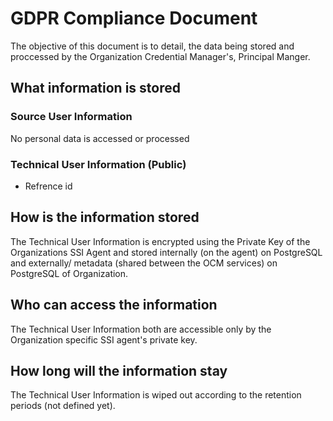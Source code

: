 # GDPR Compliance Document

The objective of this document is to detail, the data being stored and proccessed by the Organization Credential Manager's, Principal Manger.

## What information is stored

### Source User Information

No personal data is accessed or processed

### Technical User Information (Public)

- Refrence id

## How is the information stored

The Technical User Information is encrypted using the Private Key of the Organizations SSI Agent and stored internally (on the agent) on PostgreSQL and externally/ metadata (shared between the OCM services) on PostgreSQL of Organization.

## Who can access the information

The Technical User Information both are accessible only by the Organization specific SSI agent's private key.

## How long will the information stay

The Technical User Information is wiped out according to the retention periods (not defined yet).
